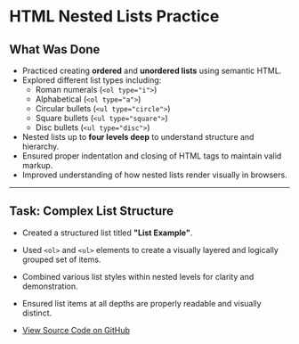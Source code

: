 # HTML Nested Lists Practice

## What Was Done

- Practiced creating **ordered** and **unordered lists** using semantic HTML.
- Explored different list types including:
  - Roman numerals (`<ol type="i">`)
  - Alphabetical (`<ol type="a">`)
  - Circular bullets (`<ul type="circle">`)
  - Square bullets (`<ul type="square">`)
  - Disc bullets (`<ul type="disc">`)
- Nested lists up to **four levels deep** to understand structure and hierarchy.
- Ensured proper indentation and closing of HTML tags to maintain valid markup.
- Improved understanding of how nested lists render visually in browsers.

---

## Task: Complex List Structure

- Created a structured list titled **"List Example"**.
- Used `<ol>` and `<ul>` elements to create a visually layered and logically grouped set of items.
- Combined various list styles within nested levels for clarity and demonstration.
- Ensured list items at all depths are properly readable and visually distinct.

- [View Source Code on GitHub](html-nested-lists-demo.html)